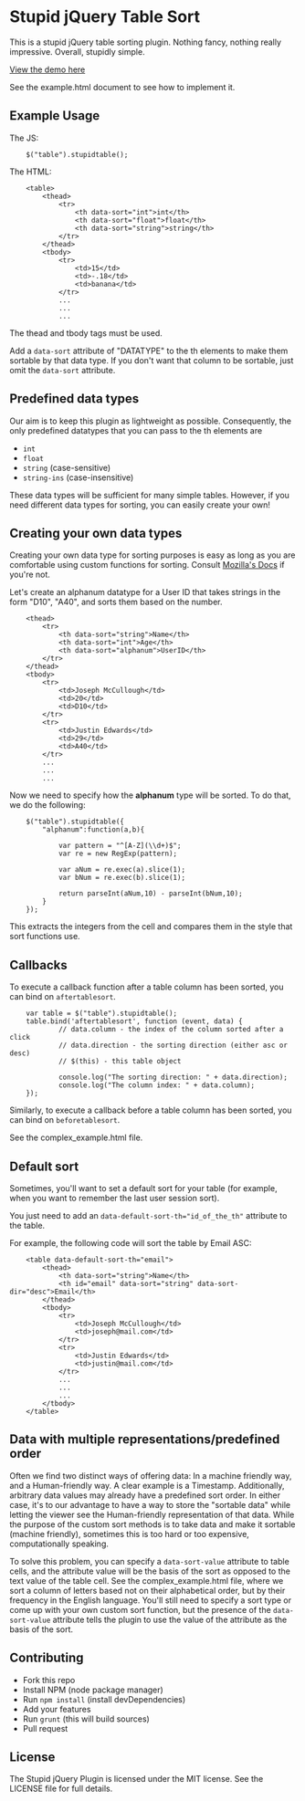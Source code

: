 # Stupid jQuery Table Sort

This is a stupid jQuery table sorting plugin. Nothing fancy, nothing really
impressive. Overall, stupidly simple.

[View the demo here][0]

See the example.html document to see how to implement it.


## Example Usage

The JS:

		$("table").stupidtable();

The HTML:

		<table>
			<thead>
				<tr>
					<th data-sort="int">int</th>
					<th data-sort="float">float</th>
					<th data-sort="string">string</th>
				</tr>
			</thead>
			<tbody>
				<tr>
					<td>15</td>
					<td>-.18</td>
					<td>banana</td>
				</tr>
				...
				...
				...

The thead and tbody tags must be used.

Add a `data-sort` attribute of "DATATYPE" to the th elements to make them sortable
by that data type. If you don't want that column to be sortable, just omit the
`data-sort` attribute.


## Predefined data types

Our aim is to keep this plugin as lightweight as possible. Consequently, the
only predefined datatypes that you can pass to the th elements are

* `int`
* `float`
* `string` (case-sensitive)
* `string-ins` (case-insensitive)

These data types will be sufficient for many simple tables. However, if you need
different data types for sorting, you can easily create your own!


## Creating your own data types

Creating your own data type  for sorting purposes is easy as long as you are
comfortable using custom functions for sorting. Consult [Mozilla's Docs][1]
if you're not.

Let's create an alphanum datatype for a User ID that takes strings in the
form "D10", "A40", and sorts them based on the number.

		<thead>
			<tr>
				<th data-sort="string">Name</th>
				<th data-sort="int">Age</th>
				<th data-sort="alphanum">UserID</th>
			</tr>
		</thead>
		<tbody>
			<tr>
				<td>Joseph McCullough</td>
				<td>20</td>
				<td>D10</td>
			</tr>
			<tr>
				<td>Justin Edwards</td>
				<td>29</td>
				<td>A40</td>
			</tr>
			...
			...
			...

Now we need to specify how the **alphanum** type will be sorted. To do that,
we do the following:

		$("table").stupidtable({
			"alphanum":function(a,b){

				var pattern = "^[A-Z](\\d+)$";
				var re = new RegExp(pattern);

				var aNum = re.exec(a).slice(1);
				var bNum = re.exec(b).slice(1);

				return parseInt(aNum,10) - parseInt(bNum,10);
			}
		});

This extracts the integers from the cell and compares them in the style
that sort functions use.


## Callbacks

To execute a callback function after a table column has been sorted, you can
bind on `aftertablesort`.

		var table = $("table").stupidtable();
		table.bind('aftertablesort', function (event, data) {
				// data.column - the index of the column sorted after a click
				// data.direction - the sorting direction (either asc or desc)
				// $(this) - this table object

				console.log("The sorting direction: " + data.direction);
				console.log("The column index: " + data.column);
		});

Similarly, to execute a callback before a table column has been sorted, you can
bind on `beforetablesort`.

See the complex_example.html file.


## Default sort

Sometimes, you'll want to set a default sort for your table (for example, when you want to remember the last user session sort).

You just need to add an `data-default-sort-th="id_of_the_th"` attribute to the table.

For example, the following code will sort the table by Email ASC:

		<table data-default-sort-th="email">
			<thead>
				<th data-sort="string">Name</th>
				<th id="email" data-sort="string" data-sort-dir="desc">Email</th>
			</thead>
			<tbody>
				<tr>
					<td>Joseph McCullough</td>
					<td>joseph@mail.com</td>
				</tr>
				<tr>
					<td>Justin Edwards</td>
					<td>justin@mail.com</td>
				</tr>
				...
				...
				...
			</tbody>
		</table>


## Data with multiple representations/predefined order

Often we find two distinct ways of offering data: In a machine friendly way,
and a Human-friendly way. A clear example is a Timestamp. Additionally,
arbitrary data values may already have a predefined sort order. In either case,
it's to our advantage to have a way to store the "sortable data" while letting
the viewer see the Human-friendly representation of that data. While the
purpose of the custom sort methods is to take data and make it sortable
(machine friendly), sometimes this is too hard or too expensive, computationally
speaking.

To solve this problem, you can specify a `data-sort-value` attribute to
table cells, and the attribute value will be the basis of the sort as opposed
to the text value of the table cell. See the complex_example.html file, where
we sort a column of letters based not on their alphabetical order, but by their
frequency in the English language. You'll still need to specify a sort type
or come up with your own custom sort function, but the presence of the
`data-sort-value` attribute tells the plugin to use the value of the
attribute as the basis of the sort.


## Contributing

* Fork this repo
* Install NPM (node package manager)
* Run `npm install` (install devDependencies)
* Add your features
* Run `grunt` (this will build sources)
* Pull request


## License

The Stupid jQuery Plugin is licensed under the MIT license. See the LICENSE
file for full details.



[0]: http://joequery.github.com/Stupid-Table-Plugin/
[1]: https://developer.mozilla.org/en/JavaScript/Reference/Global_Objects/Array/sort
